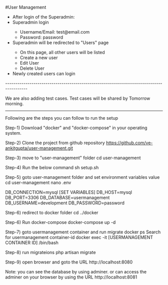 #User Management
<ul>
  <li>After login of the Superadmin:</li>
  <li>Superadmin login</li>
  <ul>
    <li>Username/Email: test@email.com</li>
    <li>Password: password</li>
  </ul>
  <li>Superadmin will be redirected to "Users" page</li>
  <ul>
    <li>On this page, all other users will be listed</li>
    <li>Create a new user</li>
    <li>Edit User</li>
    <li>Delete User</li>
  </ul>  
  <li>Newly created users can login</li>
</ul>
-----------------------------------------------------------------------------------------

We are also adding test cases. Test cases will be shared by Tomorrow morning.

-----------------------------------------------------------------------------------------

Following are the steps you can follow to run the setup

Step-1) Download "docker" and "docker-compose" in your operating system.

Step-2) Clone the project from github repository
https://github.com/ve-ankitgupta/user-management.git

Step-3) move to "user-management" folder
cd user-management

Step-4) Run the below command
sh setup.sh

Step-5) goto user-management folder and set environment variables value
cd user-management
nano .env

DB_CONNECTION=mysql         [SET VARIABLES]
DB_HOST=mysql
DB_PORT=3306
DB_DATABASE=usermanagement
DB_USERNAME=development
DB_PASSWORD=password

Step-6) redirect to docker folder
cd ../docker

Step-6) Run docker-compose
docker-compose up -d

Step-7) goto usermanagement container and run migrate
docker ps
Search for usermanagement container-id
docker exec -it [USERMANAGEMENT CONTAINER ID] /bin/bash

Step-8) run migrateions
php artisan migrate

Step-9) open browser and goto the URL
http://localhost:8080


Note: you can see the database by using adminer. or can access the adminer on your browser by using the URL
http://localhost:8081
